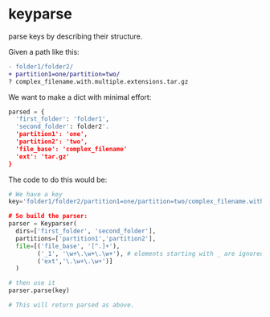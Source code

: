 # keyparse
parse keys by describing their structure. 

Given a path like this: 
```diff
- folder1/folder2/
+ partition1=one/partition=two/
? complex_filename.with.multiple.extensions.tar.gz
```

We want to make a dict with minimal effort:
```python
parsed = {
  'first_folder': 'folder1',
  'second_folder': folder2'.
  'partition1': 'one',
  'partition2': 'two',
  'file_base': 'complex_filename'
  'ext': 'tar.gz'
}
```

The code to do this would be: 
```python
# We have a key
key='folder1/folder2/partition1=one/partition=two/complex_filename.with.multiple.extensions.tar.gz

# So build the parser:
parser = Keyparser(
  dirs=['first_folder', 'second_folder'],
  partitions=['partition1','partition2'],
  file=[('file_base', '[^.]+'), 
        ('_1', '\w+\.\w+\.\w+'), # elements starting with _ are ignored
        ('ext','\.\w+\.\w+')]
  )

# then use it
parser.parse(key)

# This will return parsed as above.
```
